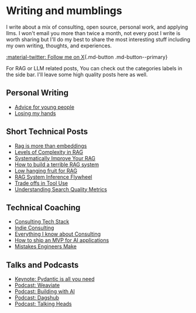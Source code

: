 # Writing and mumblings

I write about a mix of consulting, open source, personal work, and applying llms. I won't email you more than twice a month, not every post I write is worth sharing but I'll do my best to share the most interesting stuff including my own writing, thoughts, and experiences.

[:material-twitter: Follow me on X](https://x.com/jxnlco){.md-button .md-button--primary}

For RAG or LLM related posts, You can check out the categories labels in the side bar. I'll leave some high quality posts here as well.

## Personal Writing

- [Advice for young people](./posts/advice.md)
- [Losing my hands](./posts/hands-part-1.md)

## Short Technical Posts

- [Rag is more than embeddings](./posts/rag.md)
- [Levels of Complexity in RAG](./posts/rag-levels-of-rag.md)
- [Systematically Improve Your RAG](./posts/rag-improving-rag.md)
- [How to build a terrible RAG system](./posts/rag-inverted.md)
- [Low hanging fruit for RAG](./posts/rag-low-hanging-fruit.md)
- [RAG System Inference Flywheel](./posts/rag-flywheel.md)
- [Trade offs in Tool Use](./posts/trade-offs-tool-selection.md)
- [Understanding Search Quality Metrics](./posts/rag-lgtmk.md)

## Technical Coaching

- [Consulting Tech Stack](./posts/consulting-stack.md)
- [Indie Consulting](./posts/consulting.md)
- [Everything I know about Consulting](./posts/everything-i-know.md)
- [How to ship an MVP for AI applications](./posts/mvp.md)
- [Mistakes Engineers Make](./posts/stochastic-software.md)

## Talks and Podcasts

- [Keynote: Pydantic is all you need](https://www.youtube.com/watch?v=yj-wSRJwrrc&)
- [Podcast: Weaviate](https://www.youtube.com/watch?v=higlHgYDc5E)
- [Podcast: Building with AI](https://www.youtube.com/watch?v=RuLTElrphnk)
- [Podcast: Dagshub](https://www.youtube.com/watch?v=rDP44EVpHTA)
- [Podcast: Talking Heads](https://www.youtube.com/watch?v=5-5jf3_mvBg)